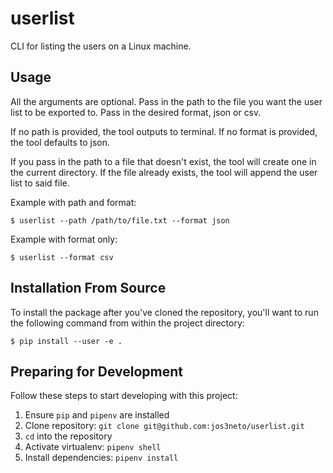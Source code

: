 userlist
========

CLI for listing the users on a Linux machine.

## Usage

All the arguments are optional. Pass in the path to the file you want the user list to be exported to. Pass in the desired format, json or csv.

If no path is provided, the tool outputs to terminal. If no format is provided, the tool defaults to json.

If you pass in the path to a file that doesn't exist, the tool will create one in the current directory. If the file already exists, the tool will append the user list to said file.

Example with path and format:

```
$ userlist --path /path/to/file.txt --format json
```

Example with format only:

```
$ userlist --format csv
```

## Installation From Source

To install the package after you've cloned the repository, you'll want to run the following command from within the project directory:

```
$ pip install --user -e .
```

## Preparing for Development

Follow these steps to start developing with this project:

1. Ensure `pip` and `pipenv` are installed
2. Clone repository: `git clone git@github.com:jos3neto/userlist.git`
3. `cd` into the repository
4. Activate virtualenv: `pipenv shell`
5. Install dependencies: `pipenv install`